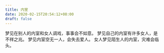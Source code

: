 ```yaml
---
title: 内室
date: 2020-02-15T20:54:12+08:00
draft: false
---
```


梦见在别人的内室和女人调戏，事事会不如意。
梦见自己的内室有许多女人，是不祥之兆。
梦见内室空无一人，会失去爱人。
女人梦见陌生人的内室，灾难会临头。
